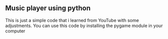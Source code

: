 ## Music player using python
This is just a simple code that i learned from YouTube with some adjustments.
You can use this code by installing the pygame module in your computer
